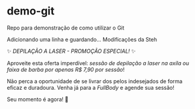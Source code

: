 # demo-git
Repo para demonstração de como utilizar o Git

Adicionando uma linha e guardando...
Modificações da Steh

✨ *DEPILAÇÃO A LASER - PROMOÇÃO ESPECIAL!* ✨

Aproveite esta oferta imperdível: *sessão de depilação a laser na axila ou faixa de barba por apenas R$ 7,90 por sessão*!

Não perca a oportunidade de se livrar dos pelos indesejados de forma eficaz e duradoura. Venha já para a *FullBody* e agende sua sessão!

Seu momento é agora! 🌟
